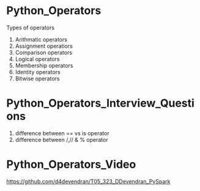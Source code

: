 # Python_Operators
Types of operators
1. Arithmatic operators
2. Assignment operatiors
3. Comparison operators
4. Logical operators
5. Membership operators
6. Identity operators
7. Bitwise operators

# Python_Operators_Interview_Questions
1. difference between == vs is operator
2. difference between /,// & % operator

# Python_Operators_Video
https://github.com/d4devendran/T05_323_DDevendran_PySpark
